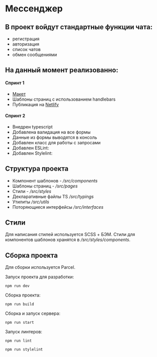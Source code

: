 # Мессенджер

## В проект войдут стандартные функции чата:
+ регистрация
+ авторизация
+ список чатов
+ обмен сообщениями

## На данный момент реализованно:

#### Спринт 1
+ [Макет](https://www.figma.com/file/pbGFCt4LJYFiVVSkSvfPFk/messenger.praktikum?node-id=13%3A171&t=Q8wPAsf3I90JBCUM-1)
+ Шаблоны страниц с использованием handlebars
+ Публикация на [Netlify](https://celadon-zabaione-8d93f1.netlify.app/)

#### Спринт 2
+ Внедрен typescript
+ Добавлена валидация на все формы
+ Данные из формы выводятся в консоль
+ Добавлен класс для работы с запросами
+ Добавлен ESLint:
+ Добавлен Stylelint:

## Структура проекта
+ Компонент шаблонов - */src/components*
+ Шаблоны страниц - */src/pages*
+ Стили - */src/styles*
+ Декларативные файлы TS */src/typings*
+ Утилиты */src/utils*
+ Поторяющиеся интерфейсы */src/interfaces*

## Стили
Для написания стилей используется SCSS + БЭМ.
Стили для компонентов шаблонов хранятся в */src/styles/components*.

## Сборка проекта
Для сборки используется Parcel.

Запуск проекта для разработки:
```
npm run dev
```

Сборка проекта:
```
npm run build
```

Сборка и запуск сервера:
```
npm run start
```

Запуск линтеров:
```
npm run lint
```
```
npm run stylelint
```
